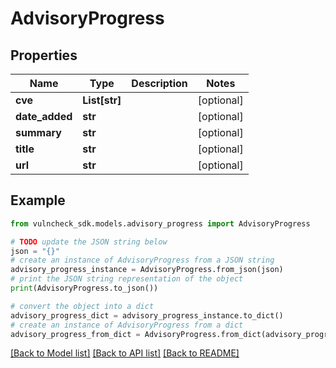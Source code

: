 # AdvisoryProgress


## Properties

Name | Type | Description | Notes
------------ | ------------- | ------------- | -------------
**cve** | **List[str]** |  | [optional] 
**date_added** | **str** |  | [optional] 
**summary** | **str** |  | [optional] 
**title** | **str** |  | [optional] 
**url** | **str** |  | [optional] 

## Example

```python
from vulncheck_sdk.models.advisory_progress import AdvisoryProgress

# TODO update the JSON string below
json = "{}"
# create an instance of AdvisoryProgress from a JSON string
advisory_progress_instance = AdvisoryProgress.from_json(json)
# print the JSON string representation of the object
print(AdvisoryProgress.to_json())

# convert the object into a dict
advisory_progress_dict = advisory_progress_instance.to_dict()
# create an instance of AdvisoryProgress from a dict
advisory_progress_from_dict = AdvisoryProgress.from_dict(advisory_progress_dict)
```
[[Back to Model list]](../README.md#documentation-for-models) [[Back to API list]](../README.md#documentation-for-api-endpoints) [[Back to README]](../README.md)


